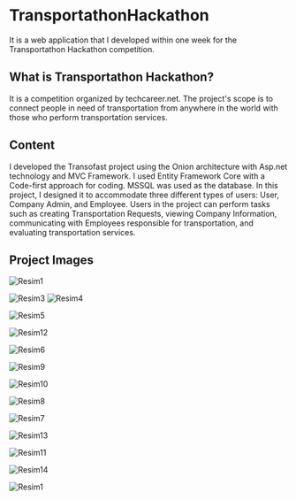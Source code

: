 # TransportathonHackathon
It is a web application that I developed within one week for the Transportathon Hackathon competition.
## What is Transportathon Hackathon?
It is a competition organized by techcareer.net. The project's scope is to connect people in need of transportation from anywhere in the world with those who perform transportation services.
## Content
I developed the Transofast project using the Onion architecture with Asp.net technology and MVC Framework. I used Entity Framework Core with a Code-first approach for coding. MSSQL was used as the database. In this project, I designed it to accommodate three different types of users: User, Company Admin, and Employee. Users in the project can perform tasks such as creating Transportation Requests, viewing Company Information, communicating with Employees responsible for transportation, and evaluating transportation services.
## Project Images

![Resim1](https://github.com/hzumre/Transportations/blob/main/Resim2.png)

![Resim3](https://github.com/hzumre/Transportations/blob/main/Resim3.png)
![Resim4](https://github.com/hzumre/Transportations/blob/main/Resim4.png)

![Resim5](https://github.com/hzumre/Transportations/blob/main/Resim5.png)


![Resim12](https://github.com/hzumre/Transportations/blob/main/Resim12.png)


![Resim6](https://github.com/hzumre/Transportations/blob/main/Resim6.png)


![Resim9](https://github.com/hzumre/Transportations/blob/main/Resim9.png)


![Resim10](https://github.com/hzumre/Transportations/blob/main/Resim10.png)


![Resim8](https://github.com/hzumre/Transportations/blob/main/Resim8.png)


![Resim7](https://github.com/hzumre/Transportations/blob/main/Resim7.png)


![Resim13](https://github.com/hzumre/Transportations/blob/main/Resim13.png)


![Resim11](https://github.com/hzumre/Transportations/blob/main/Resim11.png)


![Resim14](https://github.com/hzumre/Transportations/blob/main/Resim14.png)


![Resim1](https://github.com/hzumre/Transportations/blob/main/Resim1.png)
